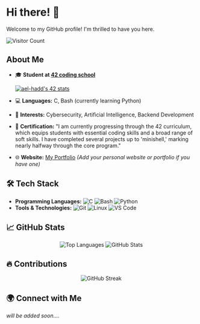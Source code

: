 # Hi there! 👋

Welcome to my GitHub profile! I'm thrilled to have you here.

![Visitor Count](https://komarev.com/ghpvc/?username=Cloneg7&color=blue&style=flat-square)

## About Me

- 🎓 **Student at [42 coding school](https://www.42.fr/)**

    [![ael-hadd's 42 stats](https://badge.mediaplus.ma/darkblue/ael-hadd)](https://profile.intra.42.fr/users/hboudar)

- 💻 **Languages:** C, Bash (currently learning Python)
- 🌱 **Interests:** Cybersecurity, Artificial Intelligence, Backend Development
- 📜 **Certification:** "I am currently progressing through the 42 curriculum, which equips students with essential coding skills and a broad range of soft skills. I have completed several projects up to 'minishell,' marking nearly halfway through the core program."
- 🌐 **Website:** [My Portfolio](https://yourportfolio.com) _(Add your personal website or portfolio if you have one)_

## 🛠️ Tech Stack

- **Programming Languages:** ![C](https://img.shields.io/badge/C-00599C?style=flat&logo=c&logoColor=white) ![Bash](https://img.shields.io/badge/Bash-4EAA25?style=flat&logo=gnu-bash&logoColor=white) ![Python](https://img.shields.io/badge/Python-3776AB?style=flat&logo=python&logoColor=white)
- **Tools & Technologies:** ![Git](https://img.shields.io/badge/Git-F05032?style=flat&logo=git&logoColor=white) ![Linux](https://img.shields.io/badge/Linux-FCC624?style=flat&logo=linux&logoColor=white) ![VS Code](https://img.shields.io/badge/VS%20Code-007ACC?style=flat&logo=visual-studio-code&logoColor=white)

## 📈 GitHub Stats

<div align="center">
  <img src="https://github-readme-stats.vercel.app/api/top-langs?username=Cloneg7&show_icons=true&locale=en&layout=compact&theme=dark&bg_color=000000&text_color=ffffff" alt="Top Languages" />
  <img src="https://github-readme-stats.vercel.app/api?username=Cloneg7&show_icons=true&locale=en&theme=dark&bg_color=000000" alt="GitHub Stats" />
</div>

## 🔥 Contributions

<div align="center">
  <img src="https://github-readme-streak-stats.herokuapp.com/?user=Cloneg7&theme=dark&background=000000&ring=ffffff&fire=ffffff&currStreakLabel=ffffff" alt="GitHub Streak" />
</div>

## 🌍 Connect with Me

  _will be added soon...._

<!--
**Cloneg7/Cloneg7** is a ✨ special ✨ repository because its `README.md` (this file) appears on your GitHub profile.
You can click the Preview link to take a look at your changes.
-->
